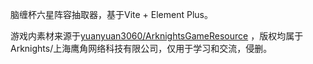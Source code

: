 脑缠杯六星阵容抽取器，基于Vite + Element Plus。

游戏内素材来源于[yuanyuan3060/ArknightsGameResource](https://github.com/yuanyan3060/ArknightsGameResource) ，版权均属于Arknights/上海鹰角网络科技有限公司，仅用于学习和交流，侵删。